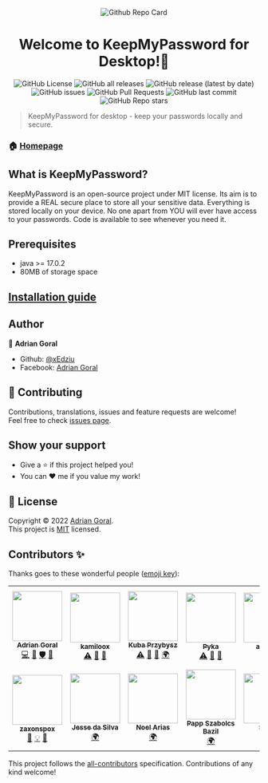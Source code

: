<p align="center"><img src="https://media.discordapp.net/attachments/494559020422791204/949703164452556830/Github_Repo_Card_-_Keep_My_Password_Desktop.png" alt="Github Repo Card" />

<h1 align="center">Welcome to KeepMyPassword for Desktop!👋</h1>

<p align="center">
<img alt="GitHub License" src="https://img.shields.io/badge/license-MIT-yellowgreen"> <img alt="GitHub all releases" src="https://img.shields.io/github/downloads/xEdziu/KeepMyPassword-Desktop/total"> <img alt="GitHub release (latest by date)" src="https://img.shields.io/github/v/release/xEdziu/KeepMyPassword-Desktop"> <img alt="GitHub issues" src="https://img.shields.io/github/issues/xEdziu/KeepMyPassword-Desktop"> <img alt="GitHub Pull Requests" src="https://img.shields.io/github/issues-pr/xEdziu/KeepMyPassword-Desktop"> <img alt="GitHub last commit" src="https://img.shields.io/github/last-commit/xEdziu/KeepMyPassword-Desktop"> <img alt="GitHub Repo stars" src="https://img.shields.io/github/stars/xEdziu/KeepMyPassword-Desktop"></p>

> KeepMyPassword for desktop - keep your passwords locally and secure.

### 🏠 [Homepage](https://github.com/xEdziu/KeepMyPassword-Desktop)

## What is KeepMyPassword?

KeepMyPassword is an open-source project under MIT license. Its aim is to provide a REAL secure place to store all your sensitive data. Everything is stored locally on your device. No one apart from YOU will ever have access to your passwords. Code is available to see whenever you need it.

## Prerequisites

- java >= 17.0.2
- 80MB of storage space

## [Installation guide](https://github.com/xEdziu/KeepMyPassword-Desktop/wiki/Installation-guide)

## Author

👤 **Adrian Goral**

* Github: [@xEdziu](https://github.com/xEdziu)
* Facebook: [Adrian Goral](https://www.facebook.com/adrian.goral.6)

## 🤝 Contributing

Contributions, translations, issues and feature requests are welcome!<br />Feel free to check [issues page](https://github.com/xEdziu/KeepMyPassword-Desktop/issues).

## Show your support

- Give a ⭐️ if this project helped you!
- You can ❤️ me if you value my work!

## 📝 License

Copyright © 2022 [Adrian Goral](https://github.com/xEdziu). <br />
This project is [MIT](https://github.com/xEdziu/KeepMyPassword-Desktop/blob/master/LICENSE) licensed.

## Contributors ✨

Thanks goes to these wonderful people ([emoji key](https://allcontributors.org/docs/en/emoji-key)):

<!-- ALL-CONTRIBUTORS-LIST:START - Do not remove or modify this section -->
<!-- prettier-ignore-start -->
<!-- markdownlint-disable -->
<table>
  <tr>
    <td align="center"><a href="https://github.com/xEdziu"><img src="https://avatars.githubusercontent.com/u/50357817?v=4?s=100" width="100px;" alt=""/><br /><sub><b>Adrian Goral</b></sub></a><br /><a href="https://github.com/xEdziu/KeepMyPassword-Desktop/commits?author=xEdziu" title="Code">💻</a> <a href="#design-xEdziu" title="Design">🎨</a> <a href="#security-xEdziu" title="Security">🛡️</a> <a href="#projectManagement-xEdziu" title="Project Management">📆</a></td>
    <td align="center"><a href="http://troczewski.dev"><img src="https://avatars.githubusercontent.com/u/45523480?v=4?s=100" width="100px;" alt=""/><br /><sub><b>kamiloox</b></sub></a><br /><a href="https://github.com/xEdziu/KeepMyPassword-Desktop/commits?author=kamiloox" title="Tests">⚠️</a> <a href="#ideas-kamiloox" title="Ideas, Planning, & Feedback">🤔</a> <a href="https://github.com/xEdziu/KeepMyPassword-Desktop/commits?author=kamiloox" title="Documentation">📖</a></td>
    <td align="center"><a href="https://jakubprzybysz.netlify.app/"><img src="https://avatars.githubusercontent.com/u/50967586?v=4?s=100" width="100px;" alt=""/><br /><sub><b>Kuba Przybysz</b></sub></a><br /><a href="https://github.com/xEdziu/KeepMyPassword-Desktop/commits?author=Kubis10" title="Tests">⚠️</a> <a href="#ideas-Kubis10" title="Ideas, Planning, & Feedback">🤔</a> <a href="https://github.com/xEdziu/KeepMyPassword-Desktop/issues?q=author%3AKubis10" title="Bug reports">🐛</a> <a href="#translation-Kubis10" title="Translation">🌍</a></td>
    <td align="center"><a href="https://github.com/Nehomex"><img src="https://avatars.githubusercontent.com/u/60048445?v=4?s=100" width="100px;" alt=""/><br /><sub><b>Pyka </b></sub></a><br /><a href="https://github.com/xEdziu/KeepMyPassword-Desktop/commits?author=Nehomex" title="Tests">⚠️</a> <a href="https://github.com/xEdziu/KeepMyPassword-Desktop/issues?q=author%3ANehomex" title="Bug reports">🐛</a> <a href="#ideas-Nehomex" title="Ideas, Planning, & Feedback">🤔</a></td>
    <td align="center"><a href="https://github.com/alozone"><img src="https://avatars.githubusercontent.com/u/46488264?v=4?s=100" width="100px;" alt=""/><br /><sub><b>alozone</b></sub></a><br /><a href="https://github.com/xEdziu/KeepMyPassword-Desktop/issues?q=author%3Aalozone" title="Bug reports">🐛</a></td>
    <td align="center"><a href="https://github.com/TheSuspect9702"><img src="https://avatars.githubusercontent.com/u/92857768?v=4?s=100" width="100px;" alt=""/><br /><sub><b>TheSuspect9702</b></sub></a><br /><a href="#translation-TheSuspect9702" title="Translation">🌍</a></td>
    <td align="center"><a href="https://github.com/b5i"><img src="https://avatars.githubusercontent.com/u/44288655?v=4?s=100" width="100px;" alt=""/><br /><sub><b>Antoine Bollengier</b></sub></a><br /><a href="#translation-b5i" title="Translation">🌍</a></td>
  </tr>
  <tr>
    <td align="center"><a href="https://github.com/zaxonspox"><img src="https://avatars.githubusercontent.com/u/47053155?v=4?s=100" width="100px;" alt=""/><br /><sub><b>zaxonspox</b></sub></a><br /><a href="#design-zaxonspox" title="Design">🎨</a> <a href="#example-zaxonspox" title="Examples">💡</a> <a href="#ideas-zaxonspox" title="Ideas, Planning, & Feedback">🤔</a></td>
    <td align="center"><a href="https://github.com/jds1g14"><img src="https://avatars.githubusercontent.com/u/51838115?v=4?s=100" width="100px;" alt=""/><br /><sub><b>Jesse da Silva</b></sub></a><br /><a href="#translation-jds1g14" title="Translation">🌍</a></td>
    <td align="center"><a href="https://github.com/neeoll"><img src="https://avatars.githubusercontent.com/u/75849910?v=4?s=100" width="100px;" alt=""/><br /><sub><b>Noel Arias</b></sub></a><br /><a href="#translation-neeoll" title="Translation">🌍</a></td>
    <td align="center"><a href="https://github.com/aestallon"><img src="https://avatars.githubusercontent.com/u/95976712?v=4?s=100" width="100px;" alt=""/><br /><sub><b>Papp Szabolcs Bazil</b></sub></a><br /><a href="#translation-aestallon" title="Translation">🌍</a></td>
    <td align="center"><a href="https://sierra41.github.io/"><img src="https://avatars.githubusercontent.com/u/107892163?v=4?s=100" width="100px;" alt=""/><br /><sub><b>Sierra</b></sub></a><br /><a href="#translation-sierra41" title="Translation">🌍</a></td>
    <td align="center"><a href="https://github.com/realZachi"><img src="https://avatars.githubusercontent.com/u/109552121?v=4?s=100" width="100px;" alt=""/><br /><sub><b>realZachi</b></sub></a><br /><a href="#translation-realZachi" title="Translation">🌍</a></td>
  </tr>
</table>

<!-- markdownlint-restore -->
<!-- prettier-ignore-end -->

<!-- ALL-CONTRIBUTORS-LIST:END -->

This project follows the [all-contributors](https://github.com/all-contributors/all-contributors) specification. Contributions of any kind welcome!
